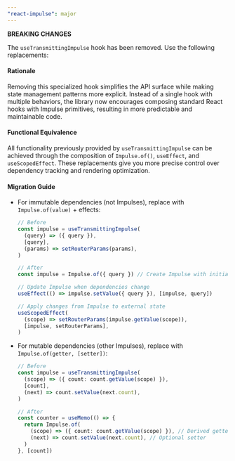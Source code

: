 ```yaml
---
"react-impulse": major
---
```


**BREAKING CHANGES**

The `useTransmittingImpulse` hook has been removed. Use the following replacements:

#### Rationale

Removing this specialized hook simplifies the API surface while making state management patterns more explicit. Instead of a single hook with multiple behaviors, the library now encourages composing standard React hooks with Impulse primitives, resulting in more predictable and maintainable code.

#### Functional Equivalence

All functionality previously provided by `useTransmittingImpulse` can be achieved through the composition of `Impulse.of()`, `useEffect`, and `useScopedEffect`. These replacements give you more precise control over dependency tracking and rendering optimization.

#### Migration Guide

- For immutable dependencies (not Impulses), replace with `Impulse.of(value)` + effects:

  ```ts
  // Before
  const impulse = useTransmittingImpulse(
    (query) => ({ query }),
    [query],
    (params) => setRouterParams(params),
  )

  // After
  const impulse = Impulse.of({ query }) // Create Impulse with initial value

  // Update Impulse when dependencies change
  useEffect(() => impulse.setValue({ query }), [impulse, query])

  // Apply changes from Impulse to external state
  useScopedEffect(
    (scope) => setRouterParams(impulse.getValue(scope)),
    [impulse, setRouterParams],
  )
  ```

- For mutable dependencies (other Impulses), replace with `Impulse.of(getter, [setter])`:

  ```ts
  // Before
  const impulse = useTransmittingImpulse(
    (scope) => ({ count: count.getValue(scope) }),
    [count],
    (next) => count.setValue(next.count),
  )

  // After
  const counter = useMemo(() => {
    return Impulse.of(
      (scope) => ({ count: count.getValue(scope) }), // Derived getter
      (next) => count.setValue(next.count), // Optional setter
    )
  }, [count])
  ```
